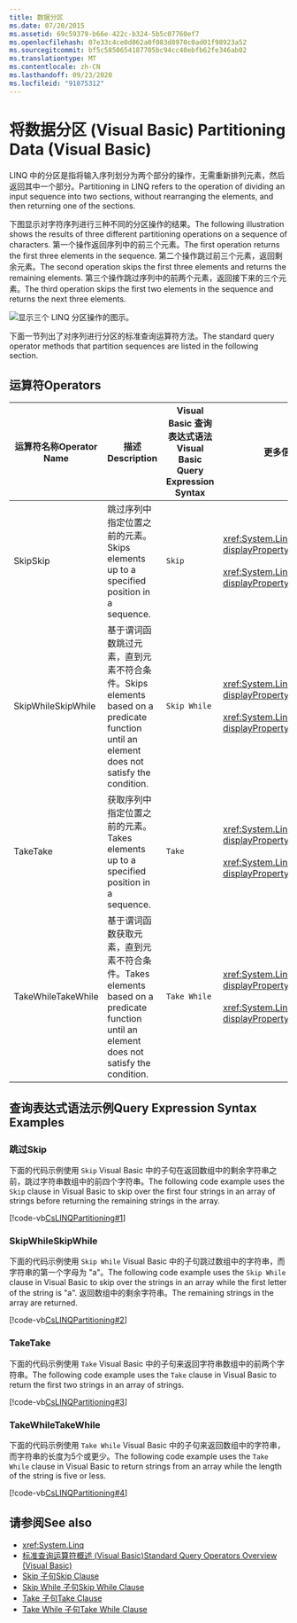 ```yaml
---
title: 数据分区
ms.date: 07/20/2015
ms.assetid: 69c59379-b66e-422c-b324-5b5c07760ef7
ms.openlocfilehash: 07e33c4ce0d062a0f083d8970c0ad01f98923a52
ms.sourcegitcommit: bf5c5850654187705bc94cc40ebfb62fe346ab02
ms.translationtype: MT
ms.contentlocale: zh-CN
ms.lasthandoff: 09/23/2020
ms.locfileid: "91075312"
---
```

# <a name="partitioning-data-visual-basic"></a><span data-ttu-id="93f3b-102">将数据分区 (Visual Basic) </span><span class="sxs-lookup"><span data-stu-id="93f3b-102">Partitioning Data (Visual Basic)</span></span>

<span data-ttu-id="93f3b-103">LINQ 中的分区是指将输入序列划分为两个部分的操作，无需重新排列元素，然后返回其中一个部分。</span><span class="sxs-lookup"><span data-stu-id="93f3b-103">Partitioning in LINQ refers to the operation of dividing an input sequence into two sections, without rearranging the elements, and then returning one of the sections.</span></span>  
  
 <span data-ttu-id="93f3b-104">下图显示对字符序列进行三种不同的分区操作的结果。</span><span class="sxs-lookup"><span data-stu-id="93f3b-104">The following illustration shows the results of three different partitioning operations on a sequence of characters.</span></span> <span data-ttu-id="93f3b-105">第一个操作返回序列中的前三个元素。</span><span class="sxs-lookup"><span data-stu-id="93f3b-105">The first operation returns the first three elements in the sequence.</span></span> <span data-ttu-id="93f3b-106">第二个操作跳过前三个元素，返回剩余元素。</span><span class="sxs-lookup"><span data-stu-id="93f3b-106">The second operation skips the first three elements and returns the remaining elements.</span></span> <span data-ttu-id="93f3b-107">第三个操作跳过序列中的前两个元素，返回接下来的三个元素。</span><span class="sxs-lookup"><span data-stu-id="93f3b-107">The third operation skips the first two elements in the sequence and returns the next three elements.</span></span>  
  
 ![显示三个 LINQ 分区操作的图示。](./media/partitioning-data/linq-partitioning-operations.png)  
  
 <span data-ttu-id="93f3b-109">下面一节列出了对序列进行分区的标准查询运算符方法。</span><span class="sxs-lookup"><span data-stu-id="93f3b-109">The standard query operator methods that partition sequences are listed in the following section.</span></span>  
  
## <a name="operators"></a><span data-ttu-id="93f3b-110">运算符</span><span class="sxs-lookup"><span data-stu-id="93f3b-110">Operators</span></span>  
  
|<span data-ttu-id="93f3b-111">运算符名称</span><span class="sxs-lookup"><span data-stu-id="93f3b-111">Operator Name</span></span>|<span data-ttu-id="93f3b-112">描述</span><span class="sxs-lookup"><span data-stu-id="93f3b-112">Description</span></span>|<span data-ttu-id="93f3b-113">Visual Basic 查询表达式语法</span><span class="sxs-lookup"><span data-stu-id="93f3b-113">Visual Basic Query Expression Syntax</span></span>|<span data-ttu-id="93f3b-114">更多信息</span><span class="sxs-lookup"><span data-stu-id="93f3b-114">More Information</span></span>|  
|-------------------|-----------------|------------------------------------------|----------------------|  
|<span data-ttu-id="93f3b-115">Skip</span><span class="sxs-lookup"><span data-stu-id="93f3b-115">Skip</span></span>|<span data-ttu-id="93f3b-116">跳过序列中指定位置之前的元素。</span><span class="sxs-lookup"><span data-stu-id="93f3b-116">Skips elements up to a specified position in a sequence.</span></span>|`Skip`|<xref:System.Linq.Enumerable.Skip%2A?displayProperty=nameWithType><br /><br /> <xref:System.Linq.Queryable.Skip%2A?displayProperty=nameWithType>|  
|<span data-ttu-id="93f3b-117">SkipWhile</span><span class="sxs-lookup"><span data-stu-id="93f3b-117">SkipWhile</span></span>|<span data-ttu-id="93f3b-118">基于谓词函数跳过元素，直到元素不符合条件。</span><span class="sxs-lookup"><span data-stu-id="93f3b-118">Skips elements based on a predicate function until an element does not satisfy the condition.</span></span>|`Skip While`|<xref:System.Linq.Enumerable.SkipWhile%2A?displayProperty=nameWithType><br /><br /> <xref:System.Linq.Queryable.SkipWhile%2A?displayProperty=nameWithType>|  
|<span data-ttu-id="93f3b-119">Take</span><span class="sxs-lookup"><span data-stu-id="93f3b-119">Take</span></span>|<span data-ttu-id="93f3b-120">获取序列中指定位置之前的元素。</span><span class="sxs-lookup"><span data-stu-id="93f3b-120">Takes elements up to a specified position in a sequence.</span></span>|`Take`|<xref:System.Linq.Enumerable.Take%2A?displayProperty=nameWithType><br /><br /> <xref:System.Linq.Queryable.Take%2A?displayProperty=nameWithType>|  
|<span data-ttu-id="93f3b-121">TakeWhile</span><span class="sxs-lookup"><span data-stu-id="93f3b-121">TakeWhile</span></span>|<span data-ttu-id="93f3b-122">基于谓词函数获取元素，直到元素不符合条件。</span><span class="sxs-lookup"><span data-stu-id="93f3b-122">Takes elements based on a predicate function until an element does not satisfy the condition.</span></span>|`Take While`|<xref:System.Linq.Enumerable.TakeWhile%2A?displayProperty=nameWithType><br /><br /> <xref:System.Linq.Queryable.TakeWhile%2A?displayProperty=nameWithType>|  
  
## <a name="query-expression-syntax-examples"></a><span data-ttu-id="93f3b-123">查询表达式语法示例</span><span class="sxs-lookup"><span data-stu-id="93f3b-123">Query Expression Syntax Examples</span></span>  
  
### <a name="skip"></a><span data-ttu-id="93f3b-124">跳过</span><span class="sxs-lookup"><span data-stu-id="93f3b-124">Skip</span></span>  

 <span data-ttu-id="93f3b-125">下面的代码示例使用 `Skip` Visual Basic 中的子句在返回数组中的剩余字符串之前，跳过字符串数组中的前四个字符串。</span><span class="sxs-lookup"><span data-stu-id="93f3b-125">The following code example uses the `Skip` clause in Visual Basic to skip over the first four strings in an array of strings before returning the remaining strings in the array.</span></span>  
  
 [!code-vb[CsLINQPartitioning#1](~/samples/snippets/visualbasic/VS_Snippets_VBCSharp/CsLINQPartitioning/VB/Partitioning.vb#1)]  
  
### <a name="skipwhile"></a><span data-ttu-id="93f3b-126">SkipWhile</span><span class="sxs-lookup"><span data-stu-id="93f3b-126">SkipWhile</span></span>  

 <span data-ttu-id="93f3b-127">下面的代码示例使用 `Skip While` Visual Basic 中的子句跳过数组中的字符串，而字符串的第一个字母为 "a"。</span><span class="sxs-lookup"><span data-stu-id="93f3b-127">The following code example uses the `Skip While` clause in Visual Basic to skip over the strings in an array while the first letter of the string is "a".</span></span> <span data-ttu-id="93f3b-128">返回数组中的剩余字符串。</span><span class="sxs-lookup"><span data-stu-id="93f3b-128">The remaining strings in the array are returned.</span></span>  
  
 [!code-vb[CsLINQPartitioning#2](~/samples/snippets/visualbasic/VS_Snippets_VBCSharp/CsLINQPartitioning/VB/Partitioning.vb#2)]  
  
### <a name="take"></a><span data-ttu-id="93f3b-129">Take</span><span class="sxs-lookup"><span data-stu-id="93f3b-129">Take</span></span>  

 <span data-ttu-id="93f3b-130">下面的代码示例使用 `Take` Visual Basic 中的子句来返回字符串数组中的前两个字符串。</span><span class="sxs-lookup"><span data-stu-id="93f3b-130">The following code example uses the `Take` clause in Visual Basic to return the first two strings in an array of strings.</span></span>  
  
 [!code-vb[CsLINQPartitioning#3](~/samples/snippets/visualbasic/VS_Snippets_VBCSharp/CsLINQPartitioning/VB/Partitioning.vb#3)]  
  
### <a name="takewhile"></a><span data-ttu-id="93f3b-131">TakeWhile</span><span class="sxs-lookup"><span data-stu-id="93f3b-131">TakeWhile</span></span>  

 <span data-ttu-id="93f3b-132">下面的代码示例使用 `Take While` Visual Basic 中的子句来返回数组中的字符串，而字符串的长度为5个或更少。</span><span class="sxs-lookup"><span data-stu-id="93f3b-132">The following code example uses the `Take While` clause in Visual Basic to return strings from an array while the length of the string is five or less.</span></span>  
  
 [!code-vb[CsLINQPartitioning#4](~/samples/snippets/visualbasic/VS_Snippets_VBCSharp/CsLINQPartitioning/VB/Partitioning.vb#4)]  
  
## <a name="see-also"></a><span data-ttu-id="93f3b-133">请参阅</span><span class="sxs-lookup"><span data-stu-id="93f3b-133">See also</span></span>

- <xref:System.Linq>
- [<span data-ttu-id="93f3b-134">标准查询运算符概述 (Visual Basic)</span><span class="sxs-lookup"><span data-stu-id="93f3b-134">Standard Query Operators Overview (Visual Basic)</span></span>](standard-query-operators-overview.md)
- [<span data-ttu-id="93f3b-135">Skip 子句</span><span class="sxs-lookup"><span data-stu-id="93f3b-135">Skip Clause</span></span>](../../../language-reference/queries/skip-clause.md)
- [<span data-ttu-id="93f3b-136">Skip While 子句</span><span class="sxs-lookup"><span data-stu-id="93f3b-136">Skip While Clause</span></span>](../../../language-reference/queries/skip-while-clause.md)
- [<span data-ttu-id="93f3b-137">Take 子句</span><span class="sxs-lookup"><span data-stu-id="93f3b-137">Take Clause</span></span>](../../../language-reference/queries/take-clause.md)
- [<span data-ttu-id="93f3b-138">Take While 子句</span><span class="sxs-lookup"><span data-stu-id="93f3b-138">Take While Clause</span></span>](../../../language-reference/queries/take-while-clause.md)

